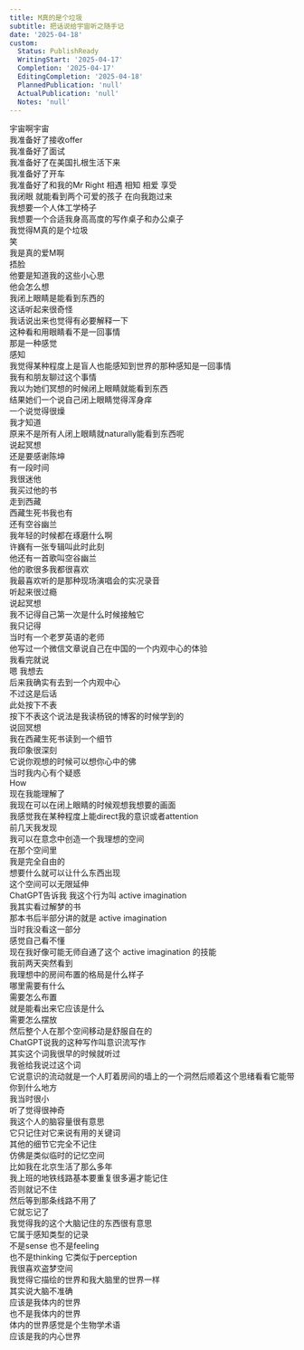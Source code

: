 ```yaml
---
title: M真的是个垃圾
subtitle: 把话说给宇宙听之随手记
date: '2025-04-18'
custom:
  Status: PublishReady
  WritingStart: '2025-04-17'
  Completion: '2025-04-17'
  EditingCompletion: '2025-04-18'
  PlannedPublication: 'null'
  ActualPublication: 'null'
  Notes: 'null'
---    
```

宇宙啊宇宙  
我准备好了接收offer  
我准备好了面试  
我准备好了在美国扎根生活下来  
我准备好了开车  
我准备好了和我的Mr Right 相遇 相知 相爱 享受  
我闭眼 就能看到两个可爱的孩子 在向我跑过来    
我想要一个人体工学椅子  
我想要一个合适我身高高度的写作桌子和办公桌子    
我觉得M真的是个垃圾  
笑  
我是真的爱M啊  
捂脸  
他要是知道我的这些小心思  
他会怎么想    
我闭上眼睛是能看到东西的  
这话听起来很奇怪  
我话说出来也觉得有必要解释一下  
这种看和用眼睛看不是一回事情  
那是一种感觉  
感知  
我觉得某种程度上是盲人也能感知到世界的那种感知是一回事情  
我有和朋友聊过这个事情  
我以为她们冥想的时候闭上眼睛就能看到东西  
结果她们一个说自己闭上眼睛觉得浑身痒  
一个说觉得很燥  
我才知道  
原来不是所有人闭上眼睛就naturally能看到东西呢    
说起冥想  
还是要感谢陈坤  
有一段时间  
我很迷他  
我买过他的书  
走到西藏  
西藏生死书我也有  
还有空谷幽兰  
我年轻的时候都在琢磨什么啊    
许巍有一张专辑叫此时此刻  
他还有一首歌叫空谷幽兰  
他的歌很多我都很喜欢  
我最喜欢听的是那种现场演唱会的实况录音  
听起来很过瘾    
说起冥想  
我不记得自己第一次是什么时候接触它  
我只记得  
当时有一个老罗英语的老师  
他写过一个微信文章说自己在中国的一个内观中心的体验  
我看完就说  
嗯 我想去  
后来我确实有去到一个内观中心  
不过这是后话  
此处按下不表  
按下不表这个说法是我读杨锐的博客的时候学到的    
说回冥想  
我在西藏生死书读到一个细节  
我印象很深刻  
它说你观想的时候可以想你心中的佛  
当时我内心有个疑惑  
How  
现在我能理解了  
我现在可以在闭上眼睛的时候观想我想要的画面  
我感觉我在某种程度上能direct我的意识或者attention    
前几天我发现  
我可以在意念中创造一个我理想的空间  
在那个空间里  
我是完全自由的  
想要什么就可以让什么东西出现  
这个空间可以无限延伸  
ChatGPT告诉我 我这个行为叫 active imagination    
我其实看过解梦的书  
那本书后半部分讲的就是 active imagination  
当时我没看这一部分  
感觉自己看不懂  
现在我好像可能无师自通了这个 active imagination 的技能    
我前两天突然看到  
我理想中的房间布置的格局是什么样子  
哪里需要有什么  
需要怎么布置  
就是能看出来它应该是什么  
需要怎么摆放  
然后整个人在那个空间移动是舒服自在的    
ChatGPT说我的这种写作叫意识流写作  
其实这个词我很早的时候就听过  
我爸给我说过这个词  
它说意识的流动就是一个人盯着房间的墙上的一个洞然后顺着这个思绪看看它能带你到什么地方  
我当时很小  
听了觉得很神奇    
我这个人的脑容量很有意思  
它只记住对它来说有用的关键词  
其他的细节它完全不记住  
仿佛是类似临时的记忆空间  
比如我在北京生活了那么多年  
我上班的地铁线路基本要重复很多遍才能记住  
否则就记不住  
然后等到那条线路不用了  
它就忘记了  
我觉得我的这个大脑记住的东西很有意思  
它属于感知类型的记录  
不是sense 也不是feeling  
也不是thinking 它类似于perception  
我很喜欢盗梦空间  
我觉得它描绘的世界和我大脑里的世界一样  
其实说大脑不准确  
应该是我体内的世界  
也不是我体内的世界  
体内的世界感觉是个生物学术语  
应该是我的内心世界    

